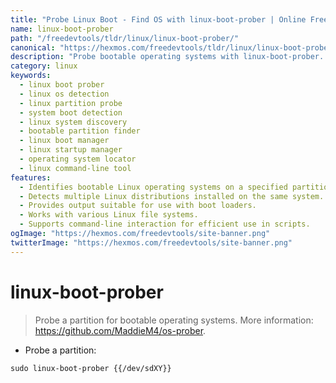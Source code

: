 ```yaml
---
title: "Probe Linux Boot - Find OS with linux-boot-prober | Online Free DevTools by Hexmos"
name: linux-boot-prober
path: "/freedevtools/tldr/linux/linux-boot-prober/"
canonical: "https://hexmos.com/freedevtools/tldr/linux/linux-boot-prober/"
description: "Probe bootable operating systems with linux-boot-prober. Quickly identify and locate installed Linux distributions on your system. Free online tool, no registration required."
category: linux
keywords:
  - linux boot prober
  - linux os detection
  - linux partition probe
  - system boot detection
  - linux system discovery
  - bootable partition finder
  - linux boot manager
  - linux startup manager
  - operating system locator
  - linux command-line tool
features:
  - Identifies bootable Linux operating systems on a specified partition.
  - Detects multiple Linux distributions installed on the same system.
  - Provides output suitable for use with boot loaders.
  - Works with various Linux file systems.
  - Supports command-line interaction for efficient use in scripts.
ogImage: "https://hexmos.com/freedevtools/site-banner.png"
twitterImage: "https://hexmos.com/freedevtools/site-banner.png"
---
```


# linux-boot-prober

> Probe a partition for bootable operating systems.
> More information: <https://github.com/MaddieM4/os-prober>.

- Probe a partition:

`sudo linux-boot-prober {{/dev/sdXY}}`
